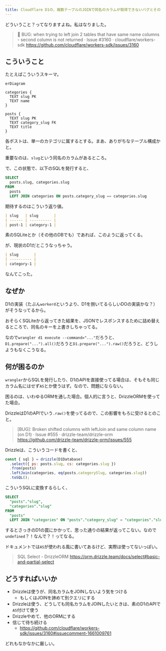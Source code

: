 ```yaml
---
title: Cloudflare D1の、複数テーブルのJOINで同名のカラムが取得できないバグとその理由
---
```


どういうこと？ってなりますよね。私はなりました。

> 🐛 BUG: when trying to left join 2 tables that have same name columns - second column is not returned · Issue #3160 · cloudflare/workers-sdk
> https://github.com/cloudflare/workers-sdk/issues/3160

## こういうこと

たとえばこういうスキーマ。

```mermaid
erDiagram

categories {
  TEXT slug PK
  TEXT name
}

posts {
  TEXT slug PK
  TEXT category_slug FK
  TEXT title
}
```

各ポストは、単一のカテゴリに属するとする。まあ、ありがちなテーブル構成かと。

重要なのは、`slug`という同名のカラムがあるところ。

で、この状態で、以下のSQLを発行すると、

```sql
SELECT
  posts.slug, categories.slug
FROM
  posts
  LEFT JOIN categories ON posts.category_slug == categories.slug
```

期待するのはこういう返り値。

```markdown
| slug   | slug       |
| ------ | ---------- |
| post-1 | category-1 |
```

素のSQLiteとか（その他のDBでも）であれば、このように返ってくる。

が、現状のD1だとこうなっちゃう。

```markdown
| slug       |
| ---------- |
| category-1 |
```

なんてこった。

## なぜか

D1の実装（たぶん`workerd`というより、D1を捌いてるらしいDOの実装かな？）がそうなってるから。

おそらくSQLiteから返ってきた結果を、JSONでレスポンスするために詰め替えるところで、同名のキーを上書きしちゃってる。

なので`wrangler d1 execute --command="..."`だろうと、`D1.prepare("...").all()`だろうと`D1.prepare("...").raw()`だろうと、どうしようもなくこうなる。

## 何が困るのか

`wrangler`からSQLを発行したり、D1のAPIを直接使ってる場合は、そもそも同じカラム名にはせず`AS`とか使うはず。なので、問題にならない。

困るのは、いわゆるORMを通した場合。個人的に言うと、DrizzleORMを使ってた場合。

DrizzleはD1のAPIでいう`.raw()`を使ってるので、この影響をもろに受けるとのこと。

> [BUG]: Broken shifted columns with leftJoin and same column name (on D1) · Issue #555 · drizzle-team/drizzle-orm
> https://github.com/drizzle-team/drizzle-orm/issues/555

Drizzleは、こういうコードを書くと、

```js
const { sql } = drizzle(D1Database)
  .select({ ps: posts.slug, cs: categories.slug })
  .from(posts)
  .leftJoin(categories, eq(posts.categorySlug, categories.slug))
  .toSQL();
```

こういうSQLに変換するらしく、

```sql
SELECT
  "posts"."slug",
  "categories"."slug"
FROM 
  "posts"
  LEFT JOIN "categories" ON "posts"."category_slug" = "categories"."slug"
```

するとさっきのD1の罠にかかって、思った通りの結果が返ってこない。なので`undefined`？！なんで？！ってなる。

ドキュメントでは`AS`が使われる風に書いてあるけど、実際は使ってないっぽい。

> SQL Select - DrizzleORM
> https://orm.drizzle.team/docs/select#basic-and-partial-select

## どうすればいいか

- Drizzleは使うが、同名カラムをJOINしないよう気をつける
  - もしくはJOINを諦めて別クエリにする
- Drizzleは使う、どうしても同名カラムをJOINしたいときは、素のD1のAPIで`AS`付けて使う
- Drizzleやめて、他のORMにする
- 信じて待ち続ける
  - https://github.com/cloudflare/workers-sdk/issues/3160#issuecomment-1661009761

どれもなかなかに厳しい。
